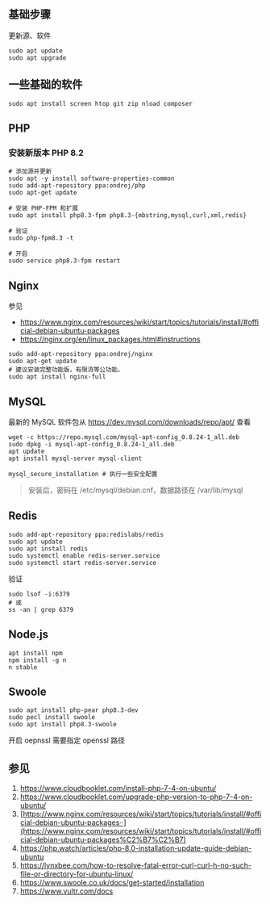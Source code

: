 ## 基础步骤

更新源、软件

```shell
sudo apt update
sudo apt upgrade
```

## 一些基础的软件

```shell
sudo apt install screen htop git zip nload composer
```

## PHP

### 安装新版本 PHP 8.2

```shell
# 添加源并更新
sudo apt -y install software-properties-common
sudo add-apt-repository ppa:ondrej/php
sudo apt-get update

# 安装 PHP-FPM 和扩展
sudo apt install php8.3-fpm php8.3-{mbstring,mysql,curl,xml,redis}

# 验证
sudo php-fpm8.3 -t

# 开启
sudo service php8.3-fpm restart
```

## Nginx

参见

* https://www.nginx.com/resources/wiki/start/topics/tutorials/install/#official-debian-ubuntu-packages
* https://nginx.org/en/linux_packages.html#instructions

```
sudo add-apt-repository ppa:ondrej/nginx
sudo apt-get update
# 建议安装完整功能版，有限流等公功能。
sudo apt install nginx-full
```

## MySQL

最新的 MySQL 软件包从 https://dev.mysql.com/downloads/repo/apt/ 查看

```shell
wget -c https://repo.mysql.com/mysql-apt-config_0.8.24-1_all.deb
sudo dpkg -i mysql-apt-config_0.8.24-1_all.deb
apt update
apt install mysql-server mysql-client
```

```
mysql_secure_installation # 执行一些安全配置
```

> 安装后，密码在 /etc/mysql/debian.cnf，数据路径在 /var/lib/mysql

## Redis

```shell
sudo add-apt-repository ppa:redislabs/redis
sudo apt update
sudo apt install redis
sudo systemctl enable redis-server.service
sudo systemctl start redis-server.service
```

验证

```shell
sudo lsof -i:6379
# 或
ss -an | grep 6379
```

## Node.js

```shell
apt install npm
npm install -g n
n stable
```

## Swoole

```shell
sudo apt install php-pear php8.3-dev
sudo pecl install swoole
sudo apt install php8.3-swoole
```

开启 oepnssl 需要指定 openssl 路径

## 参见

1. https://www.cloudbooklet.com/install-php-7-4-on-ubuntu/
2. https://www.cloudbooklet.com/upgrade-php-version-to-php-7-4-on-ubuntu/
3. [https://www.nginx.com/resources/wiki/start/topics/tutorials/install/#official-debian-ubuntu-packages··](https://www.nginx.com/resources/wiki/start/topics/tutorials/install/#official-debian-ubuntu-packages%C2%B7%C2%B7)
4. https://php.watch/articles/php-8.0-installation-update-guide-debian-ubuntu
5. https://lynxbee.com/how-to-resolve-fatal-error-curl-curl-h-no-such-file-or-directory-for-ubuntu-linux/
6. https://www.swoole.co.uk/docs/get-started/installation
7. https://www.vultr.com/docs

